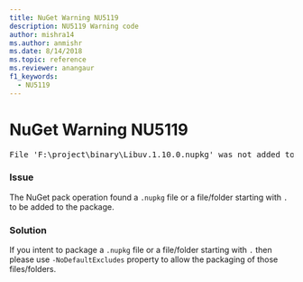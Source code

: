 ```yaml
---
title: NuGet Warning NU5119
description: NU5119 Warning code
author: mishra14
ms.author: anmishr
ms.date: 8/14/2018
ms.topic: reference
ms.reviewer: anangaur
f1_keywords: 
  - NU5119
---
```


# NuGet Warning NU5119
<pre>File 'F:\project\binary\Libuv.1.10.0.nupkg' was not added to the package. Files and folders starting with '.' or ending with '.nupkg' are excluded by default. To include this file, use -NoDefaultExcludes from the commandline</pre>

### Issue

The NuGet pack operation found a `.nupkg` file or a file/folder starting with `.` to be added to the package.


### Solution

If you intent to package a `.nupkg` file or a file/folder starting with `.` then please use `-NoDefaultExcludes` property to allow the packaging of those files/folders.

